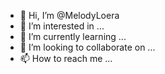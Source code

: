 - 👋 Hi, I’m @MelodyLoera
- 👀 I’m interested in ...
- 🌱 I’m currently learning ...
- 💞️ I’m looking to collaborate on ...
- 📫 How to reach me ...

<!---
MelodyLoera/MelodyLoera is a ✨ special ✨ repository because its `README.md` (this file) appears on your GitHub profile.
You can click the Preview link to take a look at your changes.
--->
